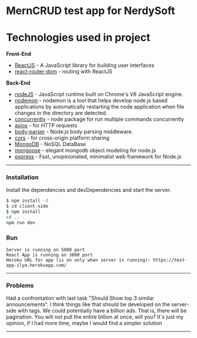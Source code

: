 # MernCRUD test app for NerdySoft

# Technologies used in project


**Front-End**
* [ReactJS](https://reactjs.org/) - A JavaScript library for building user interfaces
* [react-router-dom](https://reactrouter.com/web/guides/quick-start) - routing with ReactJS

**Back-End**
* [nodeJS](https://nodejs.org/en/) - JavaScript runtime built on Chrome's V8 JavaScript engine.
* [nodemon](https://www.npmjs.com/package/nodemon) - nodemon is a tool that helps develop node.js based applications by automatically restarting the node application when file changes in the directory are detected.
* [concurrently](https://www.npmjs.com/package/concurrently) - node package for run multiple commands concurrently
* [axios](https://github.com/axios/axios) - for HTTP requests
* [body-parser](https://github.com/expressjs/body-parser) - Node.js body parsing middleware.
* [cors](https://www.npmjs.com/package/cors) - for cross-origin platform sharing
* [MongoDB](https://www.mongodb.com/) - NoSQL DataBase
* [mongoose](https://mongoosejs.com/) - elegant mongodb object modeling for node.js
* [express](https://expressjs.com/) - Fast, unopinionated, minimalist web framework for Node.js
----
### Installation

Install the dependencies and devDependencies and start the server.

```sh
$ npm install -d
$ cd client-side
$ npm install
cd ..
npm run dev
```
### Run
```
Server is running on 5000 port
React App is running on 3000 port
Heroku URL for app (is on only when server is running): https://test-app-ilya.herokuapp.com/
```
----

### Problems

Had a confrontation with last task "Should Show top 3 similar announcements". I think things like that should be developed on the server-side with tags. We could potentially have a billion ads. That is, there will be pagination. You will not pull the entire billion at once, will you? 
It`s just my opinion, if I had more time, maybe I would find a simpler solution


----








